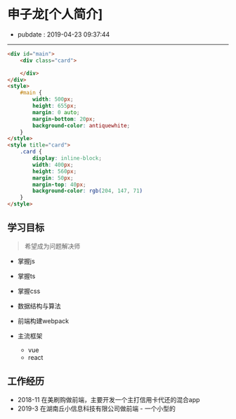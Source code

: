 # 申子龙[个人简介]

- pubdate : 2019-04-23 09:37:44

----------

`````html
<div id="main">
    <div class="card">

    </div>
</div>
<style>
    #main {
        width: 500px;
        height: 655px;
        margin: 0 auto;
        margin-bottom: 20px;
        background-color: antiquewhite;
    }
</style>
<style title="card">
    .card {
        display: inline-block;
        width: 400px;
        height: 560px;
        margin: 50px;
        margin-top: 40px;
        background-color: rgb(204, 147, 71)
    }
</style>
`````

## 学习目标

> 希望成为问题解决师

- 掌握js
- 掌握ts
- 掌握css
- 数据结构与算法

- 前端构建webpack
- 主流框架
    - vue
    - react


## 工作经历

- 2018-11
    在美刷购做前端，主要开发一个主打信用卡代还的混合app
- 2019-3
    在湖南丘小信息科技有限公司做前端
        - 一个小型的